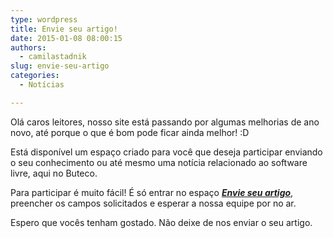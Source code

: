 ```yaml
---
type: wordpress
title: Envie seu artigo!
date: 2015-01-08 08:00:15
authors:
  - camilastadnik
slug: envie-seu-artigo
categories:
  - Notícias

---
```


Olá caros leitores, nosso site está passando por algumas melhorias de ano novo, até porque o que é bom pode ficar ainda melhor! :D

Está disponível um espaço criado para você que deseja participar enviando o seu conhecimento ou até mesmo uma notícia relacionado ao software livre, aqui no Buteco.

Para participar é muito fácil! É só entrar no espaço <a href="/envio-de-artigo" target="_blank"><em><strong>Envie seu artigo</strong></em></a>, preencher os campos solicitados e esperar a nossa equipe por no ar.

Espero que vocês tenham gostado. Não deixe de nos enviar o seu artigo.
